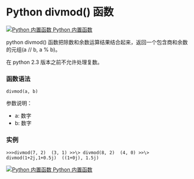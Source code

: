 Python divmod() 函数
==================

 [![Python 内置函数](../images/up.gif) Python 内置函数](python-built-in-functions.html)

python divmod() 函数把除数和余数运算结果结合起来，返回一个包含商和余数的元组(a // b, a % b)。

在 python 2.3 版本之前不允许处理复数。

### 函数语法
```
divmod(a, b)
```
参数说明：

*   a: 数字
*   b: 数字

### 实例
```
>>>divmod(7, 2)  (3, 1) >>\> divmod(8, 2)  (4, 0) >>\> divmod(1+2j,1+0.5j)  ((1+0j), 1.5j)
```
 [![Python 内置函数](../images/up.gif) Python 内置函数](python-built-in-functions.html)